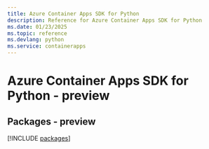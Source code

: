 ```yaml
---
title: Azure Container Apps SDK for Python
description: Reference for Azure Container Apps SDK for Python
ms.date: 01/23/2025
ms.topic: reference
ms.devlang: python
ms.service: containerapps
---
```

# Azure Container Apps SDK for Python - preview
## Packages - preview
[!INCLUDE [packages](container-apps-index.md)]